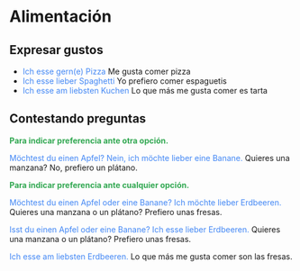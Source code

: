 # Alimentación

## Expresar gustos
* <span style="color:#4287f5">Ich esse gern(e) Pizza </span>  Me gusta comer pizza
*  <span style="color:#4287f5">Ich esse lieber Spaghetti  </span> Yo prefiero comer espaguetis
*  <span style="color:#4287f5">Ich esse am liebsten Kuchen  </span> Lo que más me gusta comer es tarta

## Contestando preguntas

 <span style="color:#32a852"><b> Para indicar preferencia ante otra opción.</b></span>

 <span style="color:#4287f5"> Möchtest du einen Apfel? Nein, ich möchte lieber eine Banane.</span>
Quieres una manzana? No, prefiero un plátano.

 <span style="color:#32a852"><b>Para indicar preferencia ante cualquier opción.</b></span>

 <span style="color:#4287f5">Möchtest du einen Apfel oder eine Banane? Ich möchte lieber Erdbeeren.</span>
Quieres una manzana o un plátano? Prefiero unas fresas.

 <span style="color:#4287f5">Isst du einen Apfel oder eine Banane? Ich esse lieber Erdbeeren.</span>
Quieres una manzana o un plátano? Prefiero unas fresas.

 <span style="color:#4287f5">Ich esse am liebsten Erdbeeren.</span>
Lo que más me gusta comer son las fresas.
